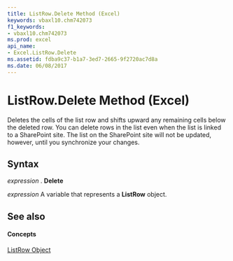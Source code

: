 ```yaml
---
title: ListRow.Delete Method (Excel)
keywords: vbaxl10.chm742073
f1_keywords:
- vbaxl10.chm742073
ms.prod: excel
api_name:
- Excel.ListRow.Delete
ms.assetid: fdba9c37-b1a7-3ed7-2665-9f2720ac7d8a
ms.date: 06/08/2017
---
```



# ListRow.Delete Method (Excel)

Deletes the cells of the list row and shifts upward any remaining cells below the deleted row. You can delete rows in the list even when the list is linked to a SharePoint site. The list on the SharePoint site will not be updated, however, until you synchronize your changes.


## Syntax

 _expression_ . **Delete**

 _expression_ A variable that represents a **ListRow** object.


## See also


#### Concepts


[ListRow Object](Excel.ListRow.md)

